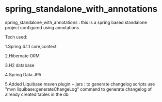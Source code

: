# spring_standalone_with_annotations

spring_standalone_with_annotations : this is a spring based standalone project configured using annotations

Tech used:

1.Spring 4.1.1 core,context

2.Hibernate ORM

3.H2 database

4.Spring Data JPA

5.Added Liquibase maven plugin + jars : to generate changelog scripts
use "mvn liquibase:generateChangeLog" command to generate changelog of already created tables in the db
